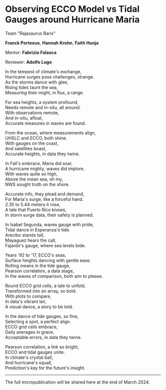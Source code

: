 # Observing ECCO Model vs Tidal Gauges around Hurricane Maria

Team "Rajasaurus Baris"

**Franck Porteous**, **Hannah Krohn**, **Faith Hunja**

Mentor: **Fabrizio Falasca**

Reviewer: **Adolfo Lugo**

In the tempest of climate's exchange,<br>
Hurricane surges pose challenges, strange.<br>
As the storms dance with glee,<br>
Rising tides taunt the sea,<br>
Measuring their might, in flux, a range.<br>

For sea heights, a system profound,<br>
Needs remote and in-situ, all around.<br>
With observations remote,<br>
And in-situ, afloat,<br>
Accurate measures in waves are found.<br>

From the ocean, where measurements align,<br>
UHSLC and ECCO, both shine.<br>
With gauges on the coast,<br>
And satellites boast,<br>
Accurate heights, in data they twine.<br>

In Fall's embrace, Maria did soar,<br>
A hurricane mighty, waves did implore.<br>
With waves quite so high,<br>
Above the mean sea, oh my,<br>
NWS sought truth on the shore.<br>

Accurate info, they plead and demand,<br>
For Maria's surge, like a forceful hand.<br>
2.35 to 5.44 meters it rose,<br>
A tale that Puerto Rico knows,<br>
In storm surge data, their safety is planned.<br>

In Isabel Segunda, waves gauge with pride,<br>
Tidal dance in Esperanza's tide.<br>
Arecibo stands tall,<br>
Mayaguez hears the call,<br>
Fajardo's gauge, where sea levels bide.<br>

Years '92 to '17, ECCO's seas,<br>
Surface heights dancing with gentle ease.<br>
Rolling means in the tide gauge,<br>
Pearson correlation, a data stage,<br>
In the waves of comparison, both aim to please.<br>

Round ECCO grid cells, a tale to unfold,<br>
Transformed into an array, so bold.<br>
With plots to compare,<br>
In data's vibrant lair,<br>
A visual dance, a story to be told.<br>

In the dance of tide gauges, so fine,<br>
Selecting a spot, a perfect align.<br>
ECCO grid cells embrace,<br>
Daily averages in grace,<br>
Acceptable errors, in data they twine.<br>

Pearson correlation, a link so bright,<br>
ECCO and tidal gauges unite.<br>
In climate's crystal ball,<br>
And hurricane's squall,<br>
Prediction's key for the future's insight.<br>

---
The full micropublication will be shared here at the end of March 2024.